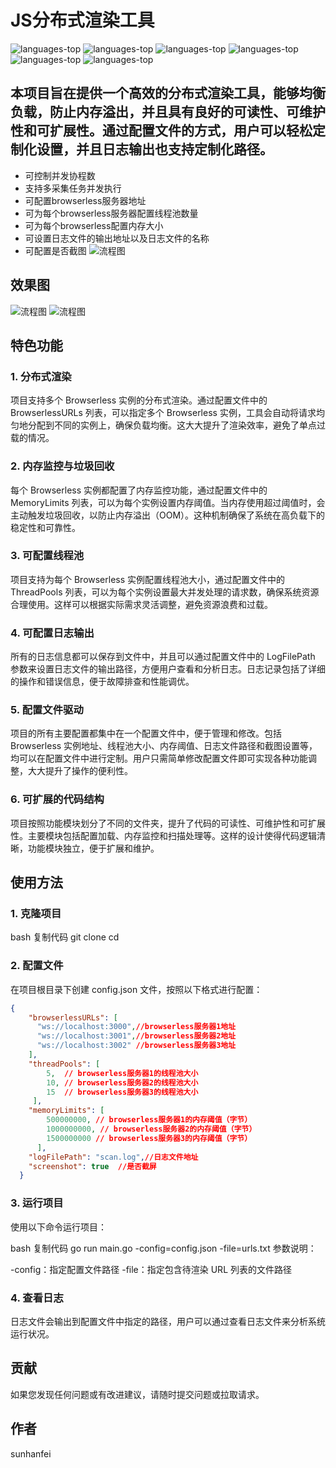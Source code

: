 # JS分布式渲染工具
<img src="https://img.shields.io/badge/%E5%8F%AF%E6%8E%A7%E5%88%B6%E5%B9%B6%E5%8F%91%E5%8D%8F%E7%A8%8B%E6%95%B0-passing
" alt="languages-top" />
<img src="https://img.shields.io/badge/%E6%94%AF%E6%8C%81%E5%A4%9A%E9%87%87%E9%9B%86%E4%BB%BB%E5%8A%A1%E5%B9%B6%E5%8F%91%E6%89%A7%E8%A1%8C-passing
" alt="languages-top" />
<img src="https://img.shields.io/badge/%E5%8F%AF%E9%85%8D%E7%BD%AE%E6%9C%8D%E5%8A%A1%E5%99%A8%E7%BA%BF%E7%A8%8B%E6%B1%A0%E6%95%B0-passing
" alt="languages-top" />
<img src="https://img.shields.io/badge/%E5%8F%AF%E6%8E%A7%E5%88%B6%E5%B9%B6%E5%8F%91%E5%8D%8F%E7%A8%8B%E6%95%B0-passing
" alt="languages-top" />
<img src="https://img.shields.io/badge/%E5%8F%AF%E9%85%8D%E7%BD%AE%E6%9C%8D%E5%8A%A1%E5%99%A8%E5%86%85%E5%AD%98%E5%A4%A7%E5%B0%8F-passing
" alt="languages-top" />
<img src="https://img.shields.io/badge/%E5%8F%AF%E9%85%8D%E7%BD%AE%E6%97%A5%E5%BF%97%E6%96%87%E4%BB%B6%E5%90%8D%E7%A7%B0%E5%8F%8A%E5%9C%B0%E5%9D%80-passing
" alt="languages-top" />

## 本项目旨在提供一个高效的分布式渲染工具，能够均衡负载，防止内存溢出，并且具有良好的可读性、可维护性和可扩展性。通过配置文件的方式，用户可以轻松定制化设置，并且日志输出也支持定制化路径。

- 可控制并发协程数
- 支持多采集任务并发执行
- 可配置browserless服务器地址
- 可为每个browserless服务器配置线程池数量
- 可为每个browserless配置内存大小
- 可设置日志文件的输出地址以及日志文件的名称
- 可配置是否截图
![流程图](img/程序流程图.jpg)
## 效果图
![流程图](img/dockers.png)
![流程图](img/截图.png)
## 特色功能
### 1. 分布式渲染
项目支持多个 Browserless 实例的分布式渲染。通过配置文件中的 BrowserlessURLs 列表，可以指定多个 Browserless 实例，工具会自动将请求均匀地分配到不同的实例上，确保负载均衡。这大大提升了渲染效率，避免了单点过载的情况。

### 2. 内存监控与垃圾回收
每个 Browserless 实例都配置了内存监控功能，通过配置文件中的 MemoryLimits 列表，可以为每个实例设置内存阈值。当内存使用超过阈值时，会主动触发垃圾回收，以防止内存溢出（OOM）。这种机制确保了系统在高负载下的稳定性和可靠性。

### 3. 可配置线程池
项目支持为每个 Browserless 实例配置线程池大小，通过配置文件中的 ThreadPools 列表，可以为每个实例设置最大并发处理的请求数，确保系统资源合理使用。这样可以根据实际需求灵活调整，避免资源浪费和过载。

### 4. 可配置日志输出
所有的日志信息都可以保存到文件中，并且可以通过配置文件中的 LogFilePath 参数来设置日志文件的输出路径，方便用户查看和分析日志。日志记录包括了详细的操作和错误信息，便于故障排查和性能调优。

### 5. 配置文件驱动
项目的所有主要配置都集中在一个配置文件中，便于管理和修改。包括 Browserless 实例地址、线程池大小、内存阈值、日志文件路径和截图设置等，均可以在配置文件中进行定制。用户只需简单修改配置文件即可实现各种功能调整，大大提升了操作的便利性。

### 6. 可扩展的代码结构
项目按照功能模块划分了不同的文件夹，提升了代码的可读性、可维护性和可扩展性。主要模块包括配置加载、内存监控和扫描处理等。这样的设计使得代码逻辑清晰，功能模块独立，便于扩展和维护。

## 使用方法
### 1. 克隆项目
bash
复制代码
git clone <repository-url>
cd <project-directory>
### 2. 配置文件
在项目根目录下创建 config.json 文件，按照以下格式进行配置：
```json
{
    "browserlessURLs": [
      "ws://localhost:3000",//browserless服务器1地址
      "ws://localhost:3001",//browserless服务器2地址
      "ws://localhost:3002" //browserless服务器3地址
    ],
    "threadPools": [
        5,  // browserless服务器1的线程池大小
        10, // browserless服务器2的线程池大小
        15  // browserless服务器3的线程池大小
     ],
    "memoryLimits": [
        500000000, // browserless服务器1的内存阈值（字节）
        1000000000, // browserless服务器2的内存阈值（字节）
        1500000000 // browserless服务器3的内存阈值（字节）
      ],  
    "logFilePath": "scan.log",//日志文件地址
    "screenshot": true  //是否截屏
  }
```
### 3. 运行项目
使用以下命令运行项目：

bash
复制代码
go run main.go -config=config.json -file=urls.txt
参数说明：

-config：指定配置文件路径
-file：指定包含待渲染 URL 列表的文件路径
### 4. 查看日志
日志文件会输出到配置文件中指定的路径，用户可以通过查看日志文件来分析系统运行状况。

## 贡献
如果您发现任何问题或有改进建议，请随时提交问题或拉取请求。

## 作者
sunhanfei

